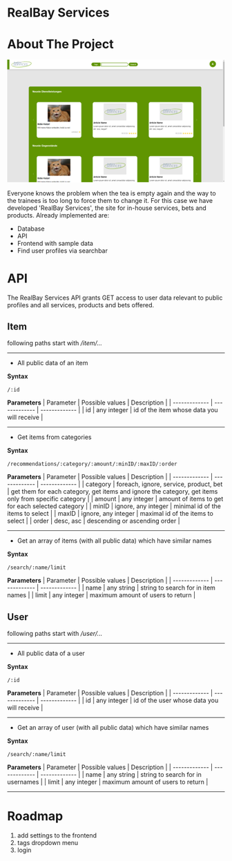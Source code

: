 # RealBay Services

<!-- ABOUT THE PROJECT -->
# About The Project

![RealBay Home Screen](readme/RealBayHomeScreen.png)

Everyone knows the problem when the tea is empty again and the way to the trainees is too long to force them to change it.
For this case we have developed 'RealBay Services', the site for in-house services, bets and products.
Already implemented are:

* Database 
* API 
* Frontend with sample data
* Find user profiles via searchbar

<!-- API -->
# API

The RealBay Services API grants GET access to user data relevant to public profiles and all services, products and bets offered.

## Item 
following paths start with */item/...*

<hr>

- All public data of an item

**Syntax**
```
/:id
```
**Parameters**
| Parameter | Possible values | Description |
| ------------- | ------------- | ------------- |
| id | any integer | id of the item whose data you will receive |

<hr>

- Get items from categories

**Syntax**
```
/recommendations/:category/:amount/:minID/:maxID/:order
```
**Parameters**
| Parameter | Possible values | Description |
| ------------- | ------------- | ------------- |
| category | foreach, ignore, service, product, bet | get them for each category, get items and ignore the category, get items only from specific category |
| amount | any integer | amount of items to get for each selected category |
| minID | ignore, any integer | minimal id of the items to select |
| maxID | ignore, any integer | maximal id of the items to select |
| order | desc, asc | descending  or ascending  order |

<hr>

- Get an array of items (with all public data) which have similar names

**Syntax**
```
/search/:name/limit
```
**Parameters**
| Parameter | Possible values | Description |
| ------------- | ------------- | ------------- |
| name | any string | string to search for in item names |
| limit | any integer | maximum amount of users to return |


## User 
following paths start with */user/...*

<hr>

- All public data of a user

**Syntax**
```
/:id
```
**Parameters**
| Parameter | Possible values | Description |
| ------------- | ------------- | ------------- |
| id | any integer | id of the user whose data you will receive |

<hr>

- Get an array of user (with all public data) which have similar names

**Syntax**
```
/search/:name/limit
```
**Parameters**
| Parameter | Possible values | Description |
| ------------- | ------------- | ------------- |
| name | any string | string to search for in usernames |
| limit | any integer | maximum amount of users to return |

<hr>

<!-- Roadmap -->
# Roadmap

1. add settings to the frontend
2. tags dropdown menu
3. login

